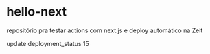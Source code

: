 # hello-next
repositório pra testar actions com next.js e deploy automático na Zeit

update deployment_status 15
